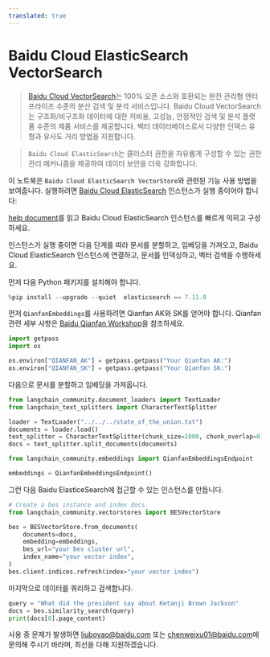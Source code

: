 ```yaml
---
translated: true
---
```


# Baidu Cloud ElasticSearch VectorSearch

>[Baidu Cloud VectorSearch](https://cloud.baidu.com/doc/BES/index.html?from=productToDoc)는 100% 오픈 소스와 호환되는 완전 관리형 엔터프라이즈 수준의 분산 검색 및 분석 서비스입니다. Baidu Cloud VectorSearch는 구조화/비구조화 데이터에 대한 저비용, 고성능, 안정적인 검색 및 분석 플랫폼 수준의 제품 서비스를 제공합니다. 벡터 데이터베이스로서 다양한 인덱스 유형과 유사도 거리 방법을 지원합니다.

>`Baidu Cloud ElasticSearch`는 클러스터 권한을 자유롭게 구성할 수 있는 권한 관리 메커니즘을 제공하여 데이터 보안을 더욱 강화합니다.

이 노트북은 `Baidu Cloud ElasticSearch VectorStore`와 관련된 기능 사용 방법을 보여줍니다.
실행하려면 [Baidu Cloud ElasticSearch](https://cloud.baidu.com/product/bes.html) 인스턴스가 실행 중이어야 합니다:

[help document](https://cloud.baidu.com/doc/BES/s/8llyn0hh4)를 읽고 Baidu Cloud ElasticSearch 인스턴스를 빠르게 익히고 구성하세요.

인스턴스가 실행 중이면 다음 단계를 따라 문서를 분할하고, 임베딩을 가져오고, Baidu Cloud ElasticSearch 인스턴스에 연결하고, 문서를 인덱싱하고, 벡터 검색을 수행하세요.

먼저 다음 Python 패키지를 설치해야 합니다.

```python
%pip install --upgrade --quiet  elasticsearch == 7.11.0
```

먼저 `QianfanEmbeddings`를 사용하려면 Qianfan AK와 SK를 얻어야 합니다. Qianfan 관련 세부 사항은 [Baidu Qianfan Workshop](https://cloud.baidu.com/product/wenxinworkshop)을 참조하세요.

```python
import getpass
import os

os.environ["QIANFAN_AK"] = getpass.getpass("Your Qianfan AK:")
os.environ["QIANFAN_SK"] = getpass.getpass("Your Qianfan SK:")
```

다음으로 문서를 분할하고 임베딩을 가져옵니다.

```python
from langchain_community.document_loaders import TextLoader
from langchain_text_splitters import CharacterTextSplitter

loader = TextLoader("../../../state_of_the_union.txt")
documents = loader.load()
text_splitter = CharacterTextSplitter(chunk_size=1000, chunk_overlap=0)
docs = text_splitter.split_documents(documents)

from langchain_community.embeddings import QianfanEmbeddingsEndpoint

embeddings = QianfanEmbeddingsEndpoint()
```

그런 다음 Baidu ElasticeSearch에 접근할 수 있는 인스턴스를 만듭니다.

```python
# Create a bes instance and index docs.
from langchain_community.vectorstores import BESVectorStore

bes = BESVectorStore.from_documents(
    documents=docs,
    embedding=embeddings,
    bes_url="your bes cluster url",
    index_name="your vector index",
)
bes.client.indices.refresh(index="your vector index")
```

마지막으로 데이터를 쿼리하고 검색합니다.

```python
query = "What did the president say about Ketanji Brown Jackson"
docs = bes.similarity_search(query)
print(docs[0].page_content)
```

사용 중 문제가 발생하면 <liuboyao@baidu.com> 또는 <chenweixu01@baidu.com>에 문의해 주시기 바라며, 최선을 다해 지원하겠습니다.
